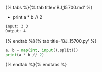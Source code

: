 {% tabs %}{% tab title='BJ_15700.md' %}

* print a * b // 2

```txt
Input: 3 3
Output: 4
```

{% endtab %}{% tab title='BJ_15700.py' %}

```py
a, b = map(int, input().split())
print(a * b // 2)
```

{% endtab %}{% endtabs %}
